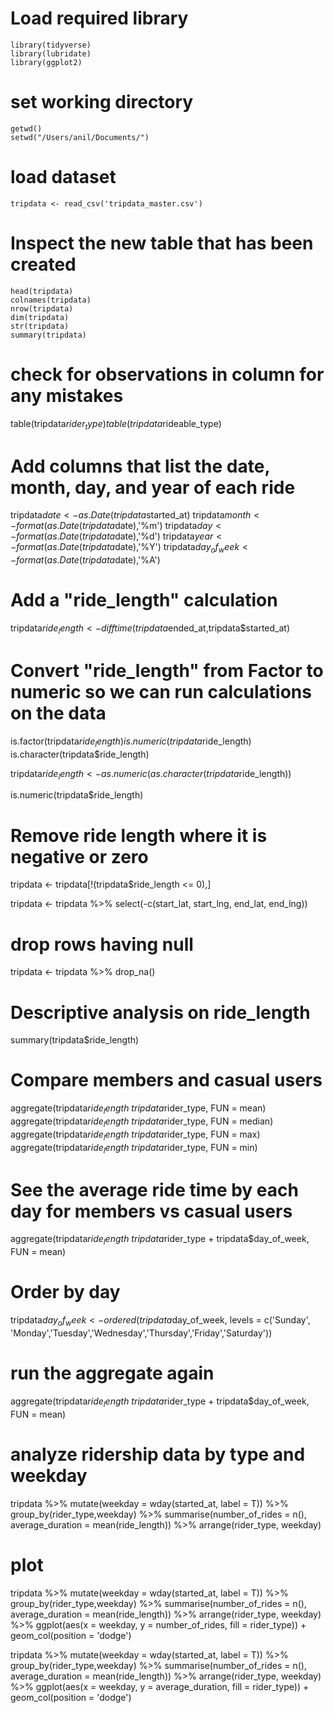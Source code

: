 # Load required library
    library(tidyverse) 
    library(lubridate)  
    library(ggplot2) 

# set working directory
    getwd()
    setwd("/Users/anil/Documents/")

# load dataset
    tripdata <- read_csv('tripdata_master.csv')

# Inspect the new table that has been created
    head(tripdata)
    colnames(tripdata)
    nrow(tripdata)
    dim(tripdata)
    str(tripdata)
    summary(tripdata)

# check for observations in column for any mistakes
table(tripdata$rider_type)
table(tripdata$rideable_type)

# Add columns that list the date, month, day, and year of each ride
tripdata$date <- as.Date(tripdata$started_at)
tripdata$month <- format(as.Date(tripdata$date),'%m')
tripdata$day <- format(as.Date(tripdata$date),'%d')
tripdata$year <- format(as.Date(tripdata$date),'%Y')
tripdata$day_of_week <- format(as.Date(tripdata$date),'%A')

# Add a "ride_length" calculation
tripdata$ride_length <- difftime(tripdata$ended_at,tripdata$started_at)

# Convert "ride_length" from Factor to numeric so we can run calculations on the data
is.factor(tripdata$ride_length)
is.numeric(tripdata$ride_length)
is.character(tripdata$ride_length)

tripdata$ride_length <- as.numeric(as.character(tripdata$ride_length))

is.numeric(tripdata$ride_length)

# Remove ride length where it is negative or zero
tripdata <- tripdata[!(tripdata$ride_length <= 0),]

tripdata <- tripdata %>% 
                select(-c(start_lat, start_lng, end_lat, end_lng))

# drop rows having null
tripdata <- tripdata %>% drop_na()

# Descriptive analysis on ride_length
summary(tripdata$ride_length)

# Compare members and casual users
aggregate(tripdata$ride_length ~ tripdata$rider_type, FUN = mean)
aggregate(tripdata$ride_length ~ tripdata$rider_type, FUN = median)
aggregate(tripdata$ride_length ~ tripdata$rider_type, FUN = max)
aggregate(tripdata$ride_length ~ tripdata$rider_type, FUN = min)

# See the average ride time by each day for members vs casual users
aggregate(tripdata$ride_length ~ tripdata$rider_type + 
            tripdata$day_of_week, FUN = mean)

# Order by day
tripdata$day_of_week <- ordered(tripdata$day_of_week, levels = c('Sunday',
                        'Monday','Tuesday','Wednesday','Thursday','Friday','Saturday'))

# run the aggregate again
aggregate(tripdata$ride_length ~ tripdata$rider_type + 
            tripdata$day_of_week, FUN = mean)

# analyze ridership data by type and weekday

tripdata %>% mutate(weekday = wday(started_at, label = T)) %>% 
  group_by(rider_type,weekday) %>% 
  summarise(number_of_rides = n(), average_duration = mean(ride_length)) %>% 
  arrange(rider_type, weekday)

# plot
tripdata %>% mutate(weekday = wday(started_at, label = T)) %>% 
  group_by(rider_type,weekday) %>% 
  summarise(number_of_rides = n(), average_duration = mean(ride_length)) %>% 
  arrange(rider_type, weekday) %>% 
  ggplot(aes(x = weekday, y = number_of_rides, fill = rider_type)) +
                    geom_col(position = 'dodge')


tripdata %>% mutate(weekday = wday(started_at, label = T)) %>% 
  group_by(rider_type,weekday) %>% 
  summarise(number_of_rides = n(), average_duration = mean(ride_length)) %>% 
  arrange(rider_type, weekday) %>% 
  ggplot(aes(x = weekday, y = average_duration, fill = rider_type)) +
  geom_col(position = 'dodge')



























